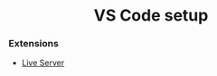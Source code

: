 <h1 align="center">VS Code setup</h1>

### Extensions
- [Live Server](https://marketplace.visualstudio.com/items?itemName=ritwickdey.LiveServer)
